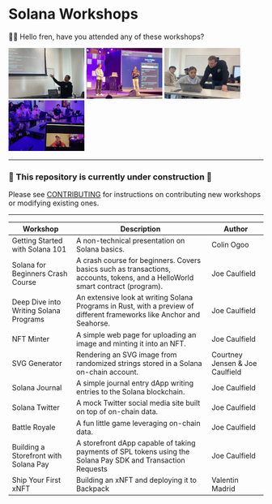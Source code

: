 # Solana Workshops

🧑‍🚀 Hello fren, have you attended any of these workshops?   

<img 
src="./.docs/usc.jpeg" 
height="100"
width="150"
/> 
<img 
src="./.docs/delhi.JPG" 
height="100"
width="150"
/> 
<img 
src="./.docs/usc2.jpg" 
height="100"
width="150"
/> 
<img 
src="./.docs/metacamp.jpeg" 
height="100"
width="150"
/> 

---

### 🚧 This repository is currently under construction 🚧

Please see [CONTRIBUTING](./CONTRIBUTING.md) for instructions on contributing new workshops or modifying existing ones.

---

| Workshop | Description | Author |
| -------- | ----------- | ------ |
| Getting Started with Solana 101 | A non-technical presentation on Solana basics. | Colin Ogoo |
| Solana for Beginners Crash Course | A crash course for beginners. Covers basics such as transactions, accounts, tokens, and a HelloWorld smart contract (program). | Joe Caulfield |
| Deep Dive into Writing Solana Programs | An extensive look at writing Solana Programs in Rust, with a preview of different frameworks like Anchor and Seahorse. | Joe Caulfield |
| NFT Minter | A simple web page for uploading an image and minting it into an NFT. | Joe Caulfield |
| SVG Generator | Rendering an SVG image from randomized strings stored in a Solana on-chain account. | Courtney Jensen & Joe Caulfield |
| Solana Journal | A simple journal entry dApp writing entries to the Solana blockchain. | Joe Caulfield |
| Solana Twitter | A mock Twitter social media site built on top of on-chain data. | Joe Caulfield |
| Battle Royale | A fun little game leveraging on-chain data. | Joe Caulfield |
| Building a Storefront with Solana Pay | A storefront dApp capable of taking payments of SPL tokens using the Solana Pay SDK and Transaction Requests | Joe Caulfield |
| Ship Your First xNFT | Building an xNFT and deploying it to Backpack | Valentin Madrid |
